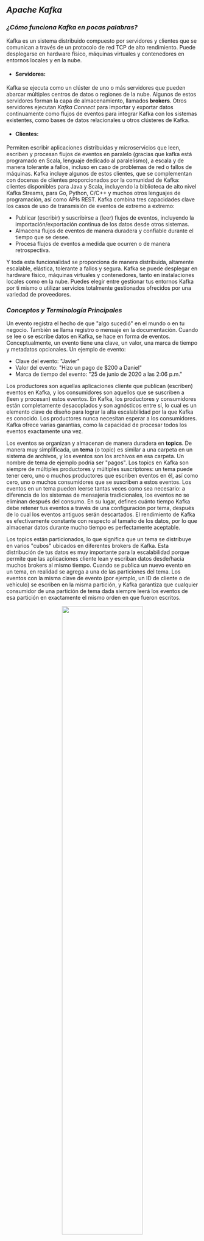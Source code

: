 ## ***Apache Kafka***

### ***¿Cómo funciona Kafka en pocas palabras?***

Kafka es un sistema distribuido compuesto por servidores y clientes que se comunican a través de un protocolo de red TCP de alto rendimiento. Puede desplegarse en hardware físico, máquinas virtuales y contenedores en entornos locales y en la nube.

- #### Servidores:
Kafka se ejecuta como un clúster de uno o más servidores que pueden abarcar múltiples centros de datos o regiones de la nube. Algunos de estos servidores forman la capa de almacenamiento, llamados **brokers**. Otros servidores ejecutan _Kafka Connect_ para importar y exportar datos continuamente como flujos de eventos para integrar Kafka con los sistemas existentes, como bases de datos relacionales u otros clústeres de Kafka.
- #### Clientes:
Permiten escribir aplicaciones distribuidas y microservicios que leen, escriben y procesan flujos de eventos en paralelo (gracias que kafka está programado en Scala, lenguaje dedicado al paralelismo), a escala y de manera tolerante a fallos, incluso en caso de problemas de red o fallos de máquinas. Kafka incluye algunos de estos clientes, que se complementan con docenas de clientes proporcionados por la comunidad de Kafka: clientes disponibles para Java y Scala, incluyendo la biblioteca de alto nivel Kafka Streams, para Go, Python, C/C++ y muchos otros lenguajes de programación, así como APIs REST.
Kafka combina tres capacidades clave los casos de uso de transmisión de eventos de extremo a extremo:

- Publicar (escribir) y suscribirse a (leer) flujos de eventos, incluyendo la importación/exportación continua de los datos desde otros sistemas.
- Almacena flujos de eventos de manera duradera y confiable durante el tiempo que se desee.
- Procesa flujos de eventos a medida que ocurren o de manera retrospectiva.

Y toda esta funcionalidad se proporciona de manera distribuida, altamente escalable, elástica, tolerante a fallos y segura. Kafka se puede desplegar en hardware físico, máquinas virtuales y contenedores, tanto en instalaciones locales como en la nube. Puedes elegir entre gestionar tus entornos Kafka por ti mismo o utilizar servicios totalmente gestionados ofrecidos por una variedad de proveedores.

### ***Conceptos y Terminología Principales***

Un evento registra el hecho de que "algo sucedió" en el mundo o en tu negocio. También se llama registro o mensaje en la documentación. Cuando se lee o se escribe datos en Kafka, se hace en forma de eventos. Conceptualmente, un evento tiene una clave, un valor, una marca de tiempo y metadatos opcionales. Un ejemplo de evento:

- Clave del evento: "Javier"
- Valor del evento: "Hizo un pago de $200 a Daniel"
- Marca de tiempo del evento: "25 de junio de 2020 a las 2:06 p.m."

Los productores son aquellas aplicaciones cliente que publican (escriben) eventos en Kafka, y los consumidores son aquellos que se suscriben a (leen y procesan) estos eventos. En Kafka, los productores y consumidores están completamente desacoplados y son agnósticos entre sí, lo cual es un elemento clave de diseño para lograr la alta escalabilidad por la que Kafka es conocido. Los productores nunca necesitan esperar a los consumidores. Kafka ofrece varias garantías, como la capacidad de procesar todos los eventos exactamente una vez.

Los eventos se organizan y almacenan de manera duradera en **topics**. De manera muy simplificada, un **tema** (o topic) es similar a una carpeta en un sistema de archivos, y los eventos son los archivos en esa carpeta. Un nombre de tema de ejemplo podría ser "pagos". Los topics en Kafka son siempre de múltiples productores y múltiples suscriptores: un tema puede tener cero, uno o muchos productores que escriben eventos en él, así como cero, uno o muchos consumidores que se suscriben a estos eventos. Los eventos en un tema pueden leerse tantas veces como sea necesario: a diferencia de los sistemas de mensajería tradicionales, los eventos no se eliminan después del consumo. En su lugar, defines cuánto tiempo Kafka debe retener tus eventos a través de una configuración por tema, después de lo cual los eventos antiguos serán descartados. El rendimiento de Kafka es efectivamente constante con respecto al tamaño de los datos, por lo que almacenar datos durante mucho tiempo es perfectamente aceptable.

Los topics están particionados, lo que significa que un tema se distribuye en varios "cubos" ubicados en diferentes brokers de Kafka. Esta distribución de tus datos es muy importante para la escalabilidad porque permite que las aplicaciones cliente lean y escriban datos desde/hacia muchos brokers al mismo tiempo. Cuando se publica un nuevo evento en un tema, en realidad se agrega a una de las particiones del tema. Los eventos con la misma clave de evento (por ejemplo, un ID de cliente o de vehículo) se escriben en la misma partición, y Kafka garantiza que cualquier consumidor de una partición de tema dada siempre leerá los eventos de esa partición en exactamente el mismo orden en que fueron escritos.

<p align="center">
  <img src="https://github.com/javisantossanchez/BigDataEnTiempoReal/assets/47392657/c0fa3739-ee55-42c1-ad14-9c16fbfcf7ad" style="width:65%" \>
</p>
<p align="center">
  <em><strong>Topic particionado</strong></em> 
</p>


Para hacer que tus datos sean tolerantes a fallos y altamente disponibles, cada tema puede replicarse, incluso a través de regiones geográficas o centros de datos, de modo que siempre haya múltiples brokers que tengan una copia de los datos en caso de que algo salga mal, necesites hacer mantenimiento en los brokers, etc. Una configuración común en producción es un factor de replicación de 3, es decir, siempre habrá tres copias de tus datos. Esta replicación se realiza a nivel de particiones de tema.




### ***Broker en Kafka***

Un broker en Kafka es un servidor que almacena datos y sirve a los clientes. Es una parte fundamental de la arquitectura de Kafka. Los brokers reciben datos de los productores, los almacenan de manera confiable en el disco y los sirven a los consumidores. Cada broker puede gestionar cientos de miles de particiones y millones de mensajes por segundo, garantizando la alta disponibilidad y la durabilidad de los datos.

#### Funcionamiento

1. **Recepción de datos:** Los productores envían mensajes a un broker, que los almacena en la partición correspondiente del topic. Cada mensaje se asigna a una partición específica basada en una clave de partición o mediante un algoritmo de round-robin.
2. **Almacenamiento:** Los brokers persisten los mensajes en disco y replican los datos en otros brokers para asegurar la durabilidad y tolerancia a fallos. Cada mensaje se guarda con un offset único que lo identifica dentro de su partición.
3. **Servir a los consumidores:** Los consumidores leen los mensajes de las particiones de los topics desde los brokers. Kafka garantiza que los consumidores puedan leer los mensajes de manera eficiente y en orden, permitiendo a los consumidores mantener su posición (offset) en el flujo de datos.

#### Acoplamiento en la arquitectura Kafka

- **Cluster:** Un clúster de Kafka consiste en múltiples brokers trabajando juntos. Cada topic se divide en varias particiones distribuidas entre los brokers, permitiendo la escalabilidad horizontal.
- **Particiones:** Las particiones permiten la paralelización del procesamiento de datos. Cada partición es una secuencia ordenada de mensajes que los consumidores pueden leer de manera independiente. Esto permite que múltiples consumidores puedan leer de diferentes particiones en paralelo, aumentando la eficiencia y la capacidad de procesamiento.
- **Replicación:** Para garantizar la durabilidad y alta disponibilidad, los datos de cada partición se replican en múltiples brokers. Cada partición tiene una réplica líder y varias réplicas seguidoras. Las réplicas seguidoras replican los datos del líder y pueden tomar el control en caso de fallo del líder.
- **Liderazgo de particiones:** Cada partición tiene un líder broker que maneja todas las lecturas y escrituras para esa partición, mientras que los seguidores replican los datos del líder. Este liderazgo se gestiona mediante el protocolo de consenso de Kafka, asegurando que siempre haya un líder disponible para cada partición.
- **Coordinación de Zookeeper:** Kafka utiliza Zookeeper para la gestión de la configuración del clúster, la selección de líderes de particiones y la gestión de la metadata. Zookeeper ayuda a mantener la coherencia y coordinación entre los brokers del clúster.

#### Detalles adicionales

- **Retención de mensajes:** Los brokers pueden configurarse para retener mensajes por un período de tiempo específico o hasta que se alcance un tamaño de almacenamiento determinado. Esto permite a los consumidores recuperar mensajes históricos, facilitando la re-procesamiento de datos si es necesario.
- **Compresión y compactación:** Kafka soporta la compresión de mensajes para reducir el uso de espacio de almacenamiento y el tráfico de red. También soporta la compactación de logs, que permite mantener solo la última versión de un mensaje basado en su clave, útil para casos de uso como los registros de cambios.
- **Monitoreo y métricas:** Los brokers emiten una amplia variedad de métricas sobre su desempeño y estado, incluyendo tasas de mensajes, latencias, y utilización de recursos. Estas métricas son esenciales para la monitorización y gestión proactiva del clúster.

El broker en Kafka es esencial para garantizar la entrega de mensajes de alta disponibilidad, durabilidad y rendimiento dentro del clúster, permitiendo una infraestructura robusta para el procesamiento y transmisión de datos en tiempo real. La arquitectura distribuida y las capacidades de replicación y paralelización hacen de Kafka una plataforma poderosa para aplicaciones de streaming de datos y sistemas de mensajería escalables.

<p align="center">
    <img src="https://github.com/javisantossanchez/BigDataEnTiempoReal/assets/47392657/014508da-e8a5-4365-b38a-d9a1123d40cb" alt="Datos de un Broker"/>
</p>
<p align="center">
  <em><strong>Broker de kafka:</strong></em> representación visual funcionamiento de brokers en Kafka.
</p>

### ***Casos de Uso***

#### Mensajería

Kafka funciona bien como un reemplazo para un broker de mensajes más tradicional. Los brokers de mensajes se utilizan por diversas razones (para desacoplar el procesamiento de los productores de datos, para amortiguar los mensajes no procesados, etc.). En comparación con la mayoría de los sistemas de mensajería, Kafka tiene un mejor rendimiento, particionamiento incorporado, replicación y tolerancia a fallos, lo que lo convierte en una buena solución para aplicaciones de procesamiento de mensajes a gran escala. Actualmente, los usos de mensajería suelen tener un rendimiento relativamente bajo, pero pueden requerir baja latencia de extremo a extremo y a menudo dependen de las sólidas garantías de durabilidad que proporciona Kafka.

En este dominio, Kafka es comparable a sistemas de mensajería tradicionales como ActiveMQ o RabbitMQ.

#### Seguimiento de Actividad en Sitios Web

El caso de uso original para Kafka era poder reconstruir un pipeline de seguimiento de actividad de usuarios como un conjunto de feeds de publicación-suscripción en tiempo real. Esto significa que la actividad del sitio (vistas de página, búsquedas u otras acciones que los usuarios puedan realizar) se publica en topics centrales con un tema por tipo de actividad. Estos feeds están disponibles para suscripción para una variedad de casos de uso, incluyendo procesamiento en tiempo real, monitoreo en tiempo real y carga en Hadoop o sistemas de almacenamiento de datos offline para procesamiento y generación de informes offline. El seguimiento de actividad suele tener un volumen muy alto, ya que se generan muchos mensajes de actividad por cada vista de página del usuario.

#### Métricas

Kafka se utiliza a menudo para datos de monitoreo operativo. Esto implica la agregación de estadísticas de aplicaciones distribuidas para producir feeds centralizados de datos operativos.

#### Agregación de Logs

Muchas personas utilizan Kafka como un reemplazo para una solución de agregación de logs. La agregación de logs normalmente recopila archivos de log físicos de los servidores y los coloca en un lugar central (un servidor de archivos o HDFS quizás) para su procesamiento. Kafka abstrae los detalles de los archivos y ofrece una abstracción más limpia de datos de logs o eventos como un flujo de mensajes. Esto permite un procesamiento de menor latencia y un soporte más fácil para múltiples fuentes de datos y consumo de datos distribuidos. En comparación con sistemas centrados en logs como Scribe o Flume, Kafka ofrece un rendimiento igualmente bueno, garantías de durabilidad más fuertes debido a la replicación y una latencia de extremo a extremo mucho menor.

#### Procesamiento de Flujos

Muchos usuarios de Kafka procesan datos en pipelines de procesamiento que consisten en múltiples etapas, donde los datos de entrada en bruto se consumen de los topics de Kafka y luego se agregan, enriquecen o transforman de alguna otra manera en nuevos topics para su posterior consumo o procesamiento posterior. Por ejemplo, un pipeline de procesamiento para recomendar artículos de noticias podría rastrear el contenido de artículos de feeds RSS y publicarlo en un tema de "artículos"; un procesamiento adicional podría normalizar o eliminar duplicados de este contenido y publicar el contenido de artículos depurado en un nuevo tema; una etapa final de procesamiento podría intentar recomendar este contenido a los usuarios. Tales pipelines de procesamiento crean gráficos de flujos de datos en tiempo real basados en los topics individuales. A partir de la versión 0.10.0.0, una biblioteca de procesamiento de flujos liviana pero poderosa llamada Kafka Streams está disponible en Apache Kafka para realizar dicho procesamiento de datos como se describe arriba. Aparte de Kafka Streams, otras herramientas de procesamiento de flujos de código abierto incluyen Apache Storm y Apache Samza.

<p align="center">
  <img src="https://github.com/javisantossanchez/BigDataEnTiempoReal/assets/47392657/86380f8f-e2ed-4dd8-aec3-40d21c20c63b" style="width:75%" \>
</p>
<p align="center">
  <em><strong>Kafka architecture:</strong></em> representación visual arquitectura Lambda implementada con Kafka para la ingestión de datos en la capa de velocidad utilizando Apache Flink mientras soporta streaming de datos e integra la capa histórica con Spark.
</p>



### ***Kafka Streams***

  
La capa de mensajería de Kafka particiona los datos para almacenarlos y transportarlos. Kafka Streams particiona los datos para procesarlos. En ambos casos, esta partición es lo que permite la localización de datos, elasticidad, escalabilidad, alto rendimiento y tolerancia a fallos. 

Kafka Streams utiliza los conceptos de particiones y tareas como unidades lógicas de su modelo de paralelismo basado en particiones de topics de Kafka. Existen vínculos estrechos entre Kafka Streams y Kafka en el contexto del paralelismo:

- Cada partición de flujo es una secuencia totalmente ordenada de registros de datos y se mapea a una partición de tema de Kafka.
- Un registro de datos en el flujo se mapea a un mensaje de Kafka de ese topic.
- Las claves de los registros de datos determinan la partición de datos tanto en Kafka como en Kafka Streams, es decir, cómo se enrutan los datos a particiones específicas dentro de los topics.

<p align="center">
    <img src="https://github.com/javisantossanchez/GrandesVolumenesDeDatos/assets/47392657/e7e03b7f-1a0b-4a52-affe-2273d0ea19e9" style="width:55%;" alt="Kafka Streams"/>
</p>
<p align="center">
  <em><strong>Kafka Streams:</strong></em> representación visual tratamiento de flujos de datos con Kafka Streams.
    
</p>
La topología del procesador de una aplicación se escala dividiéndola en múltiples tareas. Más específicamente, Kafka Streams crea un número fijo de tareas basado en las particiones del flujo de entrada para la aplicación, con cada tarea asignada a una lista de particiones de los flujos de entrada (es decir, topics de Kafka). La asignación de particiones a tareas nunca cambia, de modo que cada tarea es una unidad fija de paralelismo de la aplicación. Las tareas pueden entonces instanciar su propia topología de procesador basada en las particiones asignadas; también mantienen un búfer para cada una de sus particiones asignadas y procesan mensajes uno a la vez desde estos búferes de registros. Como resultado, las tareas de flujo pueden procesarse de manera independiente y en paralelo sin intervención manual.

De manera ligeramente simplificada, el paralelismo máximo al que tu aplicación puede ejecutarse está limitado por el número máximo de tareas de flujo, que a su vez está determinado por el número máximo de particiones de los topics de entrada de los que la aplicación está leyendo. 

Por ejemplo, si tu topic de entrada tiene 5 particiones, entonces puedes ejecutar hasta 5 instancias de la aplicación. Estas instancias procesarán de manera colaborativa los datos del topic. Si ejecutas un número mayor de instancias de la aplicación que particiones del tema de entrada, las instancias "excedentes" se iniciarán pero permanecerán inactivas; sin embargo, si una de las instancias ocupadas falla, una de las instancias inactivas retomará el trabajo de la anterior.

Es importante entender que Kafka Streams no es un gestor de recursos, sino una biblioteca que "se ejecuta" en cualquier lugar donde se ejecute su aplicación de procesamiento de flujos. Múltiples instancias de la aplicación se ejecutan ya sea en la misma máquina o distribuidas en múltiples máquinas y las tareas pueden distribuirse automáticamente por la biblioteca a esas instancias de la aplicación en ejecución. La asignación de particiones a tareas nunca cambia; si una instancia de la aplicación falla, todas sus tareas asignadas se reiniciarán automáticamente en otras instancias y continuarán consumiendo de las mismas particiones de flujo.


### ***Kafka Connect***

Kafka Connect es un componente de Apache Kafka que facilita la integración de Kafka con otros sistemas mediante conectores reutilizables. Permite la ingesta y exportación de datos entre Kafka y diversas fuentes y sumideros de datos sin necesidad de escribir código personalizado.

#### Funcionamiento

1. **Conectores:** Kafka Connect utiliza conectores para transferir datos hacia y desde Kafka. Existen dos tipos principales de conectores:
   - **Source Connectors:** Estos conectores leen datos de una fuente de datos externa (como una base de datos, un archivo o una API) y los escriben en un topic de Kafka.
   - **Sink Connectors:** Estos conectores leen datos de un topic de Kafka y los escriben en un sistema de destino (como una base de datos, un sistema de almacenamiento en la nube o una aplicación).
2. **Workers:** Los conectores se ejecutan dentro de procesos llamados workers, que pueden desplegarse en modo autónomo o en modo distribuido. En modo distribuido, múltiples workers pueden formar un clúster de Connect para mayor escalabilidad y tolerancia a fallos.
3. **Configuración:** Los conectores y los workers se configuran mediante archivos JSON o propiedades, donde se especifican detalles como la ubicación de la fuente/destino, el formato de los datos y las opciones de transformación.
4. **Transformaciones:** Kafka Connect permite aplicar transformaciones a los datos en tránsito mediante Single Message Transforms (SMTs). Estas transformaciones pueden modificar, filtrar o enriquecer los datos antes de que se escriban en el destino.

#### Acoplamiento en la arquitectura Kafka

- **Ingesta de Datos:** Kafka Connect facilita la ingesta de datos de diversas fuentes externas en Kafka. Esto es útil para consolidar datos de diferentes sistemas en un único clúster de Kafka, donde pueden ser procesados, analizados o re-distribuidos.
- **Exportación de Datos:** Permite la exportación de datos desde Kafka a otros sistemas, facilitando la integración con herramientas de análisis, almacenamiento en la nube, sistemas de bases de datos y más.
- **Escalabilidad:** Kafka Connect puede escalar horizontalmente agregando más workers al clúster. Cada worker puede manejar múltiples tareas de conectores, distribuyendo la carga de trabajo y asegurando un alto rendimiento y disponibilidad.
- **Tolerancia a Fallos:** En un clúster distribuido, los workers de Kafka Connect gestionan automáticamente la redistribución de tareas en caso de fallo de un worker, garantizando que los datos sigan fluyendo sin interrupciones.
- **Monitorización y Gestión:** Kafka Connect expone métricas detalladas sobre el estado y el rendimiento de los conectores y workers, permitiendo una gestión proactiva y resolución de problemas. Además, la configuración y el estado de los conectores pueden gestionarse mediante REST API, facilitando la automatización y la integración con sistemas de orquestación.

#### Detalles adicionales

- **Integración con Schema Registry:** Kafka Connect puede integrarse con Confluent Schema Registry para gestionar esquemas de datos, garantizando la compatibilidad y la evolución de los datos entre productores y consumidores.
- **Conectores Prediseñados:** Existe una amplia variedad de conectores prediseñados para Kafka Connect, cubriendo una multitud de sistemas de bases de datos, almacenes de datos, sistemas de archivos y servicios en la nube. Estos conectores facilitan la implementación rápida y reducen la necesidad de desarrollo personalizado.
- **Plugins y Extensibilidad:** Kafka Connect es extensible mediante plugins, permitiendo a los desarrolladores crear conectores personalizados para sistemas específicos o implementar transformaciones personalizadas según las necesidades de negocio.

Kafka Connect es una herramienta poderosa y flexible para la integración de datos, simplificando la transferencia de datos entre Kafka y otros sistemas. Su capacidad de escalar y su enfoque en la facilidad de uso hacen que sea una elección ideal para arquitecturas de datos modernas que requieren ingesta y exportación de datos eficientes y fiables.

